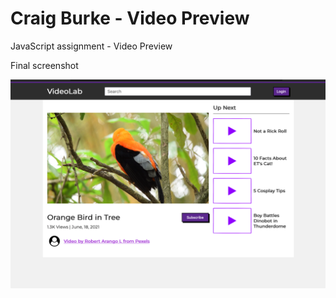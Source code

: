 # Craig Burke - Video Preview

JavaScript assignment - Video Preview

Final screenshot

![Video Preview screenshot](./images/Burke_Craig_Assignment_VideoPreview_screenshot.png)
